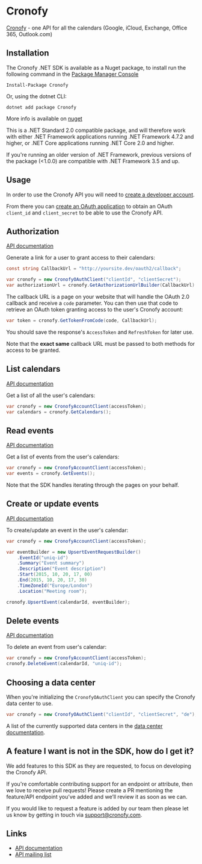 # Cronofy

[Cronofy](https://www.cronofy.com) - one API for all the calendars (Google, iCloud, Exchange, Office 365, Outlook.com)

## Installation

The Cronofy .NET SDK is available as a Nuget package, to install run the following command in the [Package Manager Console](https://docs.nuget.org/consume/package-manager-console)
```
Install-Package Cronofy
```

Or, using the dotnet CLI:
```
dotnet add package Cronofy
```

More info is available on [nuget](https://www.nuget.org/packages/Cronofy/)

This is a .NET Standard 2.0 compatible package, and will therefore work with either .NET Framework applications running .NET Framework 4.7.2 and higher, or .NET Core applications running .NET Core 2.0 and higher.

If you're running an older version of .NET Framework, previous versions of the package (<1.0.0) are compatible with .NET Framework 3.5 and up.

## Usage

In order to use the Cronofy API you will need to [create a developer account](https://app.cronofy.com/sign_up/new).

From there you can [create an OAuth application](https://app.cronofy.com/oauth/applications/new)
to obtain an OAuth `client_id` and `client_secret` to be able to use the Cronofy API.

## Authorization

[API documentation](https://www.cronofy.com/developers/api/#authorization)

Generate a link for a user to grant access to their calendars:

```csharp
const string CallbackUrl = "http://yoursite.dev/oauth2/callback";

var cronofy = new CronofyOAuthClient("clientId", "clientSecret");
var authorizationUrl = cronofy.GetAuthorizationUrlBuilder(CallbackUrl).Build();
```

The callback URL is a page on your website that will handle the OAuth 2.0
callback and receive a `code` parameter. You can then use that code to retrieve
an OAuth token granting access to the user's Cronofy account:

```csharp
var token = cronofy.GetTokenFromCode(code, CallbackUrl);
```

You should save the response's `AccessToken` and `RefreshToken` for later use.

Note that the **exact same** callback URL must be passed to both methods for
access to be granted.

## List calendars

[API documentation](https://www.cronofy.com/developers/api/#calendars)

Get a list of all the user's calendars:

```csharp
var cronofy = new CronofyAccountClient(accessToken);
var calendars = cronofy.GetCalendars();
```

## Read events

[API documentation](https://www.cronofy.com/developers/api/#read-events)

Get a list of events from the user's calendars:

```csharp
var cronofy = new CronofyAccountClient(accessToken);
var events = cronofy.GetEvents();
```

Note that the SDK handles iterating through the pages on your behalf.

## Create or update events

[API documentation](https://www.cronofy.com/developers/api/#upsert-event)

To create/update an event in the user's calendar:

```csharp
var cronofy = new CronofyAccountClient(accessToken);

var eventBuilder = new UpsertEventRequestBuilder()
    .EventId("uniq-id")
    .Summary("Event summary")
    .Description("Event description")
    .Start(2015, 10, 20, 17, 00)
    .End(2015, 10, 20, 17, 30)
    .TimeZoneId("Europe/London")
    .Location("Meeting room");

cronofy.UpsertEvent(calendarId, eventBuilder);
```

## Delete events

[API documentation](https://www.cronofy.com/developers/api/#delete-event)

To delete an event from user's calendar:

```csharp
var cronofy = new CronofyAccountClient(accessToken);
cronofy.DeleteEvent(calendarId, "uniq-id");
```

## Choosing a data center

When you're initializing the `CronofyOAuthClient` you can specify the Cronofy data center to use.

```csharp
var cronofy = new CronofyOAuthClient("clientId", "clientSecret", "de");
```

A list of the currently supported data centers in the [data center documentation](https://docs.cronofy.com/developers/data-centers/).

## A feature I want is not in the SDK, how do I get it?

We add features to this SDK as they are requested, to focus on developing the Cronofy API.

If you're comfortable contributing support for an endpoint or attribute, then we love to receive pull requests!
Please create a PR mentioning the feature/API endpoint you’ve added and we’ll review it as soon as we can.

If you would like to request a feature is added by our team then please let us know by getting in touch via [support@cronofy.com](mailto:support@cronofy.com).

## Links

 * [API documentation](https://www.cronofy.com/developers/api)
 * [API mailing list](https://groups.google.com/d/forum/cronofy-api)
